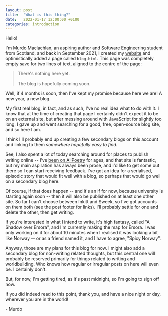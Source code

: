 ```yaml
---
layout: post
title:  "What is this thing?"
date:   2022-01-17 12:00:00 +0100
categories: introduction
---
```


Hello!  

I'm Murdo Maclachlan, an aspiring author and Software Engineering student from Scotland, and back in September 2021, I created my [website](https://murdomaclachlan.github.io/website/) and optimistically added a page called `blog.html`. This page was completely empty save for two lines of text, aligned to the centre of the page:

> There's nothing here yet.
>
> The blog is hopefully coming soon.

Well, if 4 months is soon, then I've kept my promise because here we are! A new year, a new blog.

My first real blog, in fact, and as such, I've no real idea what to do with it. I know that at the time of creating that page I certainly didn't expect it to be on an external site, but after messing around with JavaScript for slightly too long, I gave up and went searching for a good, free, open-source blog site, and so here I am.

I think I'll probably end up creating a few secondary blogs on this account and linking to them *somewhere hopefully easy to find*.

See, I also spent a lot of today searching around for places to publish writing online -- I've [been on AllPoetry](https://allpoetry.com/Murdo_Maclachlan) for ages, and that site is fantastic, but my main aspiration has always been prose, and I'd like to get some out there so I can start receiving feedback. I've got an idea for a serialised, episodic story that would fit well with a blog, so perhaps that would go well on a secondary blog here.

Of course, if that does happen -- and it's an if for now, because university is starting again soon -- then it will also be published on at least one other site. So far I can't choose between Inkitt and Sweek, so I've got accounts on them both (see the post footer for links). I'll probably settle for one and delete the other, then get writing.

If you're interested in what I intend to write, it's high fantasy, called "A Shadow over Ersora", and I'm currently making the map for Ersora. I was only working on it for about 10 minutes when I realised it was looking a bit like Norway -- or as a friend named it, and I have to agree, "Spicy Norway".

Anyway, those are my plans for this blog for now. I might also add a secondary blog for non-writing related thoughts, but this central one will probably be reserved primarily for things related to writing and worldbuilding. Who knows how regular or irregular posts on here will even be. I certainly don't.

But, for now, I'm getting tired, as it's past midnight, so I'm going to sign off now.

If you did indeed read to this point, thank you, and have a nice night or day, wherever you are in the world!

\- Murdo
